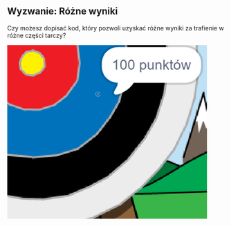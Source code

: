 ## Wyzwanie: Różne wyniki

Czy możesz dopisać kod, który pozwoli uzyskać różne wyniki za trafienie w różne części tarczy?

![celownik na niebieskiej części tarczy z napisem 100 punktów](images/archery-challenge.png)